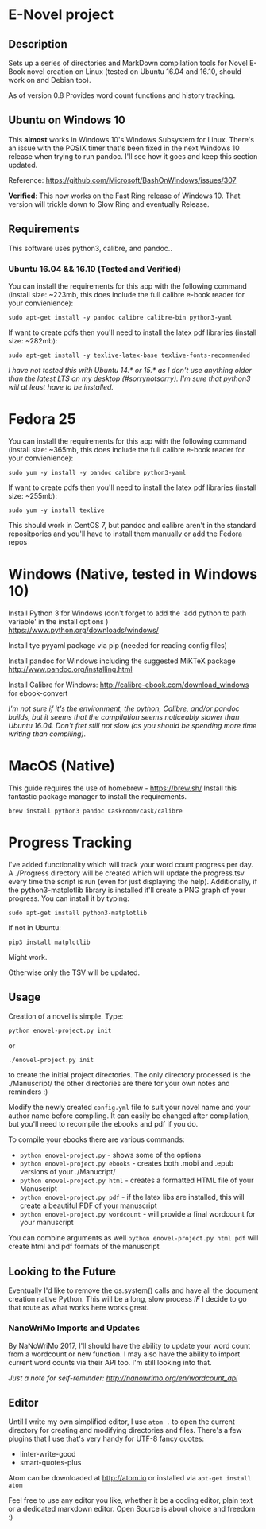 # E-Novel project

## Description
Sets up a series of directories and MarkDown compilation tools for Novel E-Book novel creation on Linux (tested on Ubuntu 16.04 and 16.10, should work on and Debian too).

As of version 0.8 Provides word count functions and history tracking.

## Ubuntu on Windows 10
This **almost** works in Windows 10's Windows Subsystem for Linux. There's an issue with the POSIX timer that's been fixed in the next Windows 10 release when trying to run pandoc. I'll see how it goes and keep this section updated.

Reference: <https://github.com/Microsoft/BashOnWindows/issues/307>

**Verified**: This now works on the Fast Ring release of Windows 10. That version will trickle down to Slow Ring and eventually Release.

## Requirements
This software uses python3, calibre, and pandoc..

### Ubuntu 16.04 && 16.10 (Tested and Verified)
You can install the requirements for this app with the following command (install size: ~223mb, this does include the full calibre e-book reader for your convienience):

    sudo apt-get install -y pandoc calibre calibre-bin python3-yaml

If want to create pdfs then you'll need to install the latex pdf libraries (install size: ~282mb):

    sudo apt-get install -y texlive-latex-base texlive-fonts-recommended

*I have not tested this with Ubuntu 14.\* or 15.\* as I don't use anything older than the latest LTS on my desktop (#sorrynotsorry). I'm sure that python3 will at least have to be installed.*

# Fedora 25
You can install the requirements for this app with the following command (install size: ~365mb, this does include the full calibre e-book reader for your convienience):

    sudo yum -y install -y pandoc calibre python3-yaml

If want to create pdfs then you'll need to install the latex pdf libraries (install size: ~255mb):

    sudo yum -y install texlive

This should work in CentOS 7, but pandoc and calibre aren't in the standard repositpories and you'll have to install them manually or add the Fedora repos

# Windows (Native, tested in Windows 10)
Install Python 3 for Windows (don't forget to add the 'add python to path variable' in the install options ) <https://www.python.org/downloads/windows/>

Install tye pyyaml package via pip (needed for reading config files)

Install pandoc for Windows including the suggested MiKTeX package <http://www.pandoc.org/installing.html>

Install Calibre for Windows: <http://calibre-ebook.com/download_windows> for ebook-convert

*I'm not sure if it's the environment, the python, Calibre, and/or pandoc builds, but it seems that the compilation seems noticeably slower than Ubuntu 16.04. Don't fret still not slow (as you should be spending more time writing than compiling).*

# MacOS (Native)

This guide requires the use of homebrew - https://brew.sh/ Install this fantastic package manager to install the requirements.

	brew install python3 pandoc Caskroom/cask/calibre

# Progress Tracking
I've added functionality which will track your word count progress per day. A ./Progress directory will be created which will update the progress.tsv every time the script is run (even for just displaying the help). Additionally, if the python3-matplotlib library is installed it'll create a PNG graph of your progress. You can install it by typing:

    sudo apt-get install python3-matplotlib

If not in Ubuntu:

    pip3 install matplotlib

Might work.

Otherwise only the TSV will be updated.

## Usage
Creation of a novel is simple.
Type:

    python enovel-project.py init

or

    ./enovel-project.py init

to create the initial project directories. The only directory processed is the ./Manuscript/ the other directories are there for your own notes and reminders :)

Modify the newly created `config.yml` file to suit your novel name and your author name before compiling. It can easily be changed after compilation, but you'll need to recompile the ebooks and pdf if you do.

To compile your ebooks there are various commands:

* `python enovel-project.py` - shows some of the options
* `python enovel-project.py ebooks` - creates both .mobi and .epub versions of your ./Manucript/
* `python enovel-project.py html` - creates a formatted HTML file of your Manuscript
* `python enovel-project.py pdf` - if the latex libs are installed, this will create a beautiful PDF of your manuscript
* `python enovel-project.py wordcount` - will provide a final wordcount for your manuscript

You can combine arguments as well `python enovel-project.py html pdf` will create html and pdf formats of the manuscript

## Looking to the Future
Eventually I'd like to remove the os.system() calls and have all the document creation native Python. This will be a long, slow process *IF* I decide to go that route as what works here works great.

### NanoWriMo Imports and Updates
By NaNoWriMo 2017, I'll should have the ability to update your word count from a wordcount or new function. I may also have the ability to import current word counts via their API too. I'm still looking into that.

*Just a note for self-reminder: http://nanowrimo.org/en/wordcount_api*

## Editor
Until I write my own simplified editor, I use `atom .` to open the current directory for creating and modifying directories and files. There's a few plugins that I use that's very handy for UTF-8 fancy quotes:

* linter-write-good
* smart-quotes-plus

Atom can be downloaded at http://atom.io or installed via `apt-get install atom`

Feel free to use any editor you like, whether it be a coding editor, plain text or a dedicated markdown editor. Open Source is about choice and freedom :)
